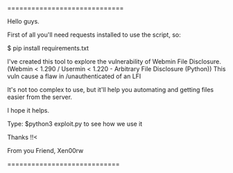 =============================

Hello guys.

First of all you'll need requests installed to use the script, so:

$ pip install requirements.txt

I've created this tool to explore the vulnerability of Webmin File Disclosure. (Webmin < 1.290 / Usermin < 1.220 - Arbitrary File Disclosure (Python))
This vuln cause a flaw in /unauthenticated of an LFI

It's not too complex to use, but it'll help you automating and getting files easier from the server.

I hope it helps.

Type: $python3 exploit.py to see how we use it

Thanks !!<

From you Friend, Xen00rw


============================
